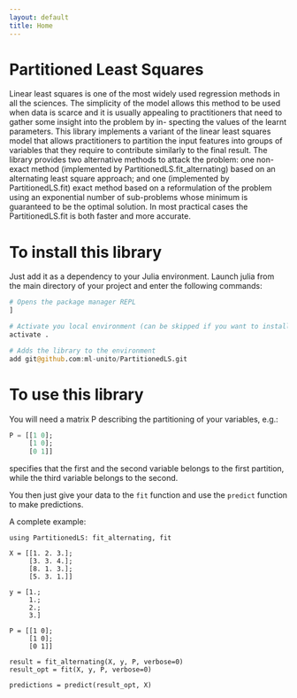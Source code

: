 ```yaml
---
layout: default
title: Home
---
```


# Partitioned Least Squares

Linear least squares is one of the most widely used regression methods in all the sciences. The simplicity of the model allows this method to be used when data is scarce and it is usually appealing to practitioners that need to gather some insight into the problem by in- specting the values of the learnt parameters. This library implements a variant of the linear least squares model that allows practitioners to partition the input features into groups of variables that they require to contribute similarly to the final result. The library provides two alternative methods to attack the problem: one non-exact method (implemented by PartitionedLS.fit_alternating) based on an alternating least square approach; and one (implemented by PartitionedLS.fit) exact method based on a reformulation of the problem using an exponential number of sub-problems whose minimum is guaranteed to be the optimal solution. In most practical cases the PartitionedLS.fit is both faster and more accurate.

# To install this library

Just add it as a dependency to your Julia environment. Launch julia from the main directory of your project and enter the following commands:

```julia
# Opens the package manager REPL
]

# Activate you local environment (can be skipped if you want to install the library globally)
activate .

# Adds the library to the environment
add git@github.com:ml-unito/PartitionedLS.git
```

# To use this library

You will need a matrix P describing the partitioning of your variables, e.g.:

```julia
P = [[1 0]; 
     [1 0]; 
     [0 1]]
```

specifies that the first and the second variable belongs to the first partition, while the third variable belongs to the second.

You then just give your data to the `fit` function and use the `predict` function to make predictions. 

A complete example:

```
using PartitionedLS: fit_alternating, fit

X = [[1. 2. 3.]; 
     [3. 3. 4.]; 
     [8. 1. 3.]; 
     [5. 3. 1.]]

y = [1.; 
     1.; 
     2.; 
     3.]

P = [[1 0]; 
     [1 0]; 
     [0 1]]

result = fit_alternating(X, y, P, verbose=0)
result_opt = fit(X, y, P, verbose=0)

predictions = predict(result_opt, X)
```
